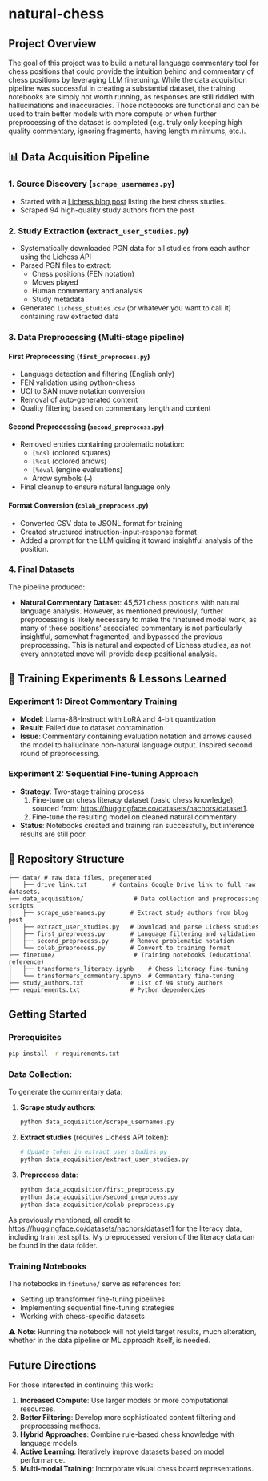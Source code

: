 # natural-chess

## Project Overview

The goal of this project was to build a natural language commentary tool for chess positions that could provide the intuition behind and commentary of chess positions by leveraging LLM finetuning. While the data acquisition pipeline was successful in creating a substantial dataset, the training notebooks are simply not worth running, as responses are still riddled with hallucinations and inaccuracies. Those notebooks are functional and can be used to train better models with more compute or when further preprocessing of the dataset is completed (e.g. truly only keeping high quality commentary, ignoring fragments, having length minimums, etc.). 

## 📊 Data Acquisition Pipeline

### 1. **Source Discovery** (`scrape_usernames.py`)
- Started with a [Lichess blog post](https://lichess.org/@/CyberShredder/blog/cool-lichess-studies-list/UOPFWocV) listing the best chess studies. 
- Scraped 94 high-quality study authors from the post

### 2. **Study Extraction** (`extract_user_studies.py`)
- Systematically downloaded PGN data for all studies from each author using the Lichess API
- Parsed PGN files to extract:
  - Chess positions (FEN notation)
  - Moves played
  - Human commentary and analysis
  - Study metadata
- Generated `lichess_studies.csv` (or whatever you want to call it) containing raw extracted data

### 3. **Data Preprocessing** (Multi-stage pipeline)

#### **First Preprocessing** (`first_preprocess.py`)
- Language detection and filtering (English only)
- FEN validation using python-chess
- UCI to SAN move notation conversion
- Removal of auto-generated content
- Quality filtering based on commentary length and content

#### **Second Preprocessing** (`second_preprocess.py`)
- Removed entries containing problematic notation:
  - `[%csl` (colored squares)
  - `[%cal` (colored arrows) 
  - `[%eval` (engine evaluations)
  - Arrow symbols (`→`)
- Final cleanup to ensure natural language only

#### **Format Conversion** (`colab_preprocess.py`)
- Converted CSV data to JSONL format for training
- Created structured instruction-input-response format
- Added a prompt for the LLM guiding it toward insightful analysis of the position.

### 4. **Final Datasets**

The pipeline produced:

- **Natural Commentary Dataset**: 45,521 chess positions with natural language analysis. However, as mentioned previously, further preprocessing is likely necessary to make the finetuned model work, as many of these positions' associated commentary is not particularly insightful, somewhat fragmented, and bypassed the previous preprocessing. This is natural and expected of Lichess studies, as not every annotated move will provide deep positional analysis.

## 🧪 Training Experiments & Lessons Learned

### Experiment 1: Direct Commentary Training
- **Model**: Llama-8B-Instruct with LoRA and 4-bit quantization
- **Result**: Failed due to dataset contamination
- **Issue**: Commentary containing evaluation notation and arrows caused the model to hallucinate non-natural language output. Inspired second round of preprocessing.

### Experiment 2: Sequential Fine-tuning Approach
- **Strategy**: Two-stage training process
  1. Fine-tune on chess literacy dataset (basic chess knowledge), sourced from: https://huggingface.co/datasets/nachors/dataset1. 
  2. Fine-tune the resulting model on cleaned natural commentary
- **Status**: Notebooks created and training ran successfully, but inference results are still poor. 

## 📁 Repository Structure

```
├── data/ # raw data files, pregenerated
│   ├── drive_link.txt       # Contains Google Drive link to full raw datasets. 
├── data_acquisition/              # Data collection and preprocessing scripts
│   ├── scrape_usernames.py       # Extract study authors from blog post
│   ├── extract_user_studies.py   # Download and parse Lichess studies
│   ├── first_preprocess.py       # Language filtering and validation
│   ├── second_preprocess.py      # Remove problematic notation
│   └── colab_preprocess.py       # Convert to training format
├── finetune/                      # Training notebooks (educational reference)
│   ├── transformers_literacy.ipynb    # Chess literacy fine-tuning
│   └── transformers_commentary.ipynb  # Commentary fine-tuning
├── study_authors.txt             # List of 94 study authors
├── requirements.txt              # Python dependencies
```

## Getting Started

### Prerequisites
```bash
pip install -r requirements.txt
```

### Data Collection:
To generate the commentary data:

1. **Scrape study authors**:
   ```bash
   python data_acquisition/scrape_usernames.py
   ```

2. **Extract studies** (requires Lichess API token):
   ```bash
   # Update token in extract_user_studies.py
   python data_acquisition/extract_user_studies.py
   ```

3. **Preprocess data**:
   ```bash
   python data_acquisition/first_preprocess.py
   python data_acquisition/second_preprocess.py
   python data_acquisition/colab_preprocess.py
   ```

As previously mentioned, all credit to https://huggingface.co/datasets/nachors/dataset1 for the literacy data, including train test splits. My preprocessed version of the literacy data can be found in the data folder. 

### Training Notebooks
The notebooks in `finetune/` serve as references for:
- Setting up transformer fine-tuning pipelines
- Implementing sequential fine-tuning strategies
- Working with chess-specific datasets

⚠️ **Note**: Running the notebook will not yield target results, much alteration, whether in the data pipeline or ML approach itself, is needed.

## Future Directions

For those interested in continuing this work:

1. **Increased Compute**: Use larger models or more computational resources.
2. **Better Filtering**: Develop more sophisticated content filtering and preprocessing methods.
3. **Hybrid Approaches**: Combine rule-based chess knowledge with language models.
4. **Active Learning**: Iteratively improve datasets based on model performance.
5. **Multi-modal Training**: Incorporate visual chess board representations.
